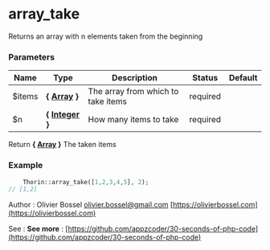 # array_take

Returns an array with n elements taken from the beginning


### Parameters
Name  |  Type  |  Description  |  Status  |  Default
------------  |  ------------  |  ------------  |  ------------  |  ------------
$items  |  **{ [Array](http://php.net/manual/en/language.types.array.php) }**  |  The array from which to take items  |  required  |
$n  |  **{ [Integer](http://php.net/manual/en/language.types.integer.php) }**  |  How many items to take  |  required  |

Return **{ [Array](http://php.net/manual/en/language.types.array.php) }** The taken items

### Example
```php
	Thorin::array_take([1,2,3,4,5], 2);
// [1,2]
```
Author : Olivier Bossel [olivier.bossel@gmail.com](mailto:olivier.bossel@gmail.com) [https://olivierbossel.com](https://olivierbossel.com)

See : **See more** : [https://github.com/appzcoder/30-seconds-of-php-code](https://github.com/appzcoder/30-seconds-of-php-code)